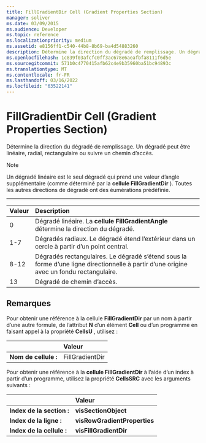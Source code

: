 ```yaml
---
title: FillGradientDir Cell (Gradient Properties Section)
manager: soliver
ms.date: 03/09/2015
ms.audience: Developer
ms.topic: reference
ms.localizationpriority: medium
ms.assetid: e8156ff1-c540-44b8-8b69-ba4d54883260
description: Détermine la direction du dégradé de remplissage. Un dégradé peut être linéaire, radial, rectangulaire ou suivre un chemin d’accès.
ms.openlocfilehash: 1c839f03afcfc0ff3ac678e6aeafbfa8111f6d5e
ms.sourcegitcommit: 571b0c4770415afb62c4e9b35960ba51bc94893c
ms.translationtype: MT
ms.contentlocale: fr-FR
ms.lasthandoff: 03/16/2022
ms.locfileid: "63522141"
---
```

# <a name="fillgradientdir-cell-gradient-properties-section"></a>FillGradientDir Cell (Gradient Properties Section)

Détermine la direction du dégradé de remplissage. Un dégradé peut être linéaire, radial, rectangulaire ou suivre un chemin d’accès. 
  
> [!NOTE]
> Un dégradé linéaire est le seul dégradé qui prend une valeur d’angle supplémentaire (comme déterminé par la **cellule FillGradientDir** ). Toutes les autres directions de dégradé ont des éumérations prédéfinie. 
  
****

|**Valeur**|**Description**|
|:-----|:-----|
|0  <br/> |Dégradé linéaire. La **cellule FillGradientAngle** détermine la direction du dégradé. |
|1-7  <br/> |Dégradés radiaux. Le dégradé étend l’extérieur dans un cercle à partir d’un point central. |
|8-12  <br/> |Dégradés rectangulaires. Le dégradé s’étend sous la forme d’une ligne directionnelle à partir d’une origine avec un fondu rectangulaire. |
|13  <br/> |Dégradé de chemin d’accès. |
   
## <a name="remarks"></a>Remarques

Pour obtenir une référence à la cellule **FillGradientDir** par un nom à partir d’une autre formule, de l’attribut **N** d’un élément **Cell** ou d’un programme en faisant appel à la propriété **CellsU** , utilisez : 
  
||Valeur |
|:-----|:-----|
| **Nom de cellule :**  <br/> | FillGradientDir  <br/> |
   
Pour obtenir une référence à la **cellule FillGradientDir** à l’aide d’un index à partir d’un programme, utilisez la propriété **CellsSRC** avec les arguments suivants : 
  
||Valeur |
|:-----|:-----|
| **Index de la section :**  <br/> |**visSectionObject** <br/> |
| **Index de la ligne :**  <br/> |**visRowGradientProperties** <br/> |
| **Index de la cellule :**  <br/> |**visFillGradientDir** <br/> |
   

